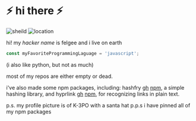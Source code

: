 # ⚡ hi there ⚡

![sheild](https://img.shields.io/badge/alive-true-green)
![location](https://img.shields.io/badge/location-earth-blue)

hi! my *hacker name* is felgee and i live on earth
```javascript
const myFavoriteProgrammingLaguage = 'javascript';
```
(i also like python, but not as much)

most of my repos are either empty or dead.

i've also made some npm packages, including: hashfry [gh](https://github.com/finngreiter/hashfry) [npm](https://npmjs.com/package/hashfry), a simple hashing library, and hyprlink [gh](https://github.com/finngreiter/hyprlink) [npm](https://npmjs.com/package/hyprlink), for recognizing links in plain text.

p.s. my profile picture is of K-3PO with a santa hat
p.p.s i have pinned all of my npm packages
